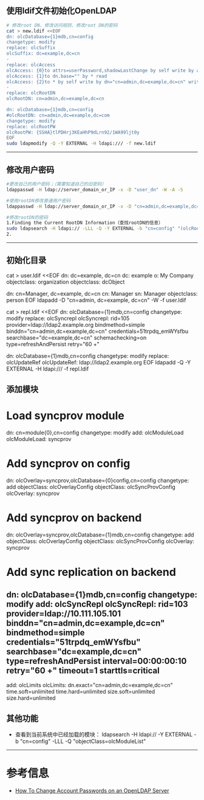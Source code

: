 ## 使用ldif文件初始化OpenLDAP
```bash
# 修改root DN、修改访问规则、修改root DN的密码
cat > new.ldif <<EOF
dn: olcDatabase={1}mdb,cn=config
changetype: modify
replace: olcSuffix
olcSuffix: dc=example,dc=cn
-
replace: olcAccess
olcAccess: {0}to attrs=userPassword,shadowLastChange by self write by anonymous auth by dn="cn=admin,dc=example,dc=cn" write by * none
olcAccess: {1}to dn.base="" by * read
olcAccess: {2}to * by self write by dn="cn=admin,dc=example,dc=cn" write by * read
-
replace: olcRootDN
olcRootDN: cn=admin,dc=example,dc=cn

dn: olcDatabase={1}mdb,cn=config
#olcRootDN: cn=admin,dc=example,dc=com
changetype: modify
replace: olcRootPW
olcRootPW: {SSHA}tlPDHrj3KEaHhP9dLrn92/1WA99ljt0y
EOF
sudo ldapmodify -Q -Y EXTERNAL -H ldapi:/// -f new.ldif
```
---
## 修改用户密码
```bash
#更改自己的用户密码；（需要知道自己的旧密码）
ldappasswd -H ldap://server_domain_or_IP -x -D "user_dn" -W -A -S

#使用rootDN修改普通用户密码
ldappasswd -H ldap://server_domain_or_IP -x -D "cn=admin,dc=example,dc=com" -W -S "uid=bob,ou=people,dc=example,dc=com"

#修改rootDN的密码
1.Finding the Current RootDN Information（查找rootDN的信息）
sudo ldapsearch -H ldapi:// -LLL -Q -Y EXTERNAL -b "cn=config" "(olcRootDN=*)" dn olcRootDN olcRootPW | tee ~/newpasswd.ldif
2.
```
---
## 初始化目录
cat > user.ldif <<EOF
dn: dc=example, dc=cn
dc: example
o: My Company
objectclass: organization
objectclass: dcObject

dn: cn=Manager, dc=example, dc=cn
cn: Manager
sn: Manager
objectclass: person
EOF
ldapadd -D "cn=admin, dc=example, dc=cn" -W  -f user.ldif


cat > repl.ldif <<EOF
dn: olcDatabase={1}mdb,cn=config
changetype: modify
replace: olcSyncrepl
olcSyncrepl: rid=105
  provider=ldap://ldap2.example.org
  bindmethod=simple
  binddn="cn=admin,dc=example,dc=cn" credentials=51trpdq_emWYsfbu
  searchbase="dc=example,dc=cn"
  schemachecking=on
  type=refreshAndPersist retry="60 +"

dn: olcDatabase={1}mdb,cn=config
changetype: modify
replace: olcUpdateRef
olcUpdateRef: ldap://ldap2.example.org
EOF
ldapadd -Q -Y EXTERNAL -H ldapi:/// -f repl.ldif


## 添加模块
# Load syncprov module
dn: cn=module{0},cn=config
changetype: modify
add: olcModuleLoad
olcModuleLoad: syncprov

# Add syncprov on config
dn: olcOverlay=syncprov,olcDatabase={0}config,cn=config
changetype: add
objectClass: olcOverlayConfig
objectClass: olcSyncProvConfig
olcOverlay: syncprov

# Add syncprov on backend
dn: olcOverlay=syncprov,olcDatabase={1}mdb,cn=config
changetype: add
objectClass: olcOverlayConfig
objectClass: olcSyncProvConfig
olcOverlay: syncprov

# Add sync replication on backend
dn: olcDatabase={1}mdb,cn=config
changetype: modify
add: olcSyncRepl
olcSyncRepl: rid=103 provider=ldap://10.111.105.101 binddn="cn=admin,dc=example,dc=cn" bindmethod=simple credentials="51trpdq_emWYsfbu" searchbase="dc=example,dc=cn" type=refreshAndPersist interval=00:00:00:10 retry="60 +" timeout=1 starttls=critical
-
add: olcLimits
olcLimits: dn.exact="cn=admin,dc=example,dc=cn" time.soft=unlimited time.hard=unlimited size.soft=unlimited size.hard=unlimited

## 其他功能
- 查看到当前系统中已经加载的模块：
ldapsearch -H ldapi:// -Y EXTERNAL -b "cn=config" -LLL -Q "objectClass=olcModuleList"



---
# 参考信息
- [How To Change Account Passwords on an OpenLDAP Server](https://www.digitalocean.com/community/tutorials/how-to-change-account-passwords-on-an-openldap-server)